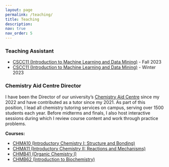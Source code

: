 ```yaml
---
layout: page
permalink: /teaching/
title: Teaching
description: 
nav: true
nav_order: 5
---
```


### Teaching Assistant
- [CSCC11 (Introduction to Machine Learning and Data Mining)](https://utsc.calendar.utoronto.ca/course/cscc11h3) - Fall 2023
- [CSCC11 (Introduction to Machine Learning and Data Mining)](https://utsc.calendar.utoronto.ca/course/cscc11h3) - Winter 2023

### Chemistry Aid Centre Director
I have been the Director of our university’s [Chemistry Aid Centre](https://www.utsc.utoronto.ca/programs/csu/our-programs/) since my 2022 and have contributed as a tutor since my 2021. As part of this position, I lead all chemistry tutoring services on campus, serving over 1500 students each year. Before midterms and finals, I also host interactive sessions during which I review course content and work through practice problems.

**Courses:**
- [CHMA10 (Introductory Chemistry I: Structure and Bonding)](https://utsc.calendar.utoronto.ca/course/chma10h3)
- [CHMA11 (Introductory Chemistry II: Reactions and Mechanisms)](https://utsc.calendar.utoronto.ca/course/chma11h3)
- [CHMB41 (Organic Chemistry I)](https://utsc.calendar.utoronto.ca/course/chmb41h3)
- [CHMB62 (Introduction to Biochemistry)](https://utsc.calendar.utoronto.ca/course/chmb62h3)
